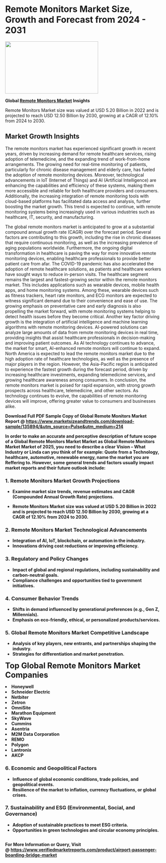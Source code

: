<H1>Remote Monitors Market Size, Growth and Forecast from 2024 - 2031</H1><img class="aligncenter size-medium wp-image-584254" src="https://thirdeyenews.in/wp-content/uploads/2024/09/Global-Market-Research-300x168.jpeg" alt="" width="300" height="168" /><p><strong>Global&nbsp;<a href="https://www.marketsizeandtrends.com/download-sample/135894/&amp;utm_source=Pulse&amp;utm_medium=214">Remote Monitors Market</a> Insights</strong></p><p>Remote Monitors Market size was valued at USD 5.20 Billion in 2022 and is projected to reach USD 12.50 Billion by 2030, growing at a CAGR of 12.10% from 2024 to 2030.</p><p><h2>Market Growth Insights</h2> <p>The remote monitors market has experienced significant growth in recent years, driven by increasing demand for remote healthcare services, rising adoption of telemedicine, and the expanding trend of work-from-home arrangements. The growing need for real-time monitoring of patients, particularly for chronic disease management and elderly care, has fueled the adoption of remote monitoring devices. Moreover, technological advancements in IoT (Internet of Things) and AI (Artificial Intelligence) are enhancing the capabilities and efficiency of these systems, making them more accessible and reliable for both healthcare providers and consumers. Additionally, the increasing integration of remote monitoring tools with cloud-based platforms has facilitated data access and analysis, further boosting the market growth. This trend is expected to continue, with remote monitoring systems being increasingly used in various industries such as healthcare, IT, security, and manufacturing.</p> <p><strong></strong></p> <p>The global remote monitors market is anticipated to grow at a substantial compound annual growth rate (CAGR) over the forecast period. Several factors are contributing to this growth, including the rise in chronic diseases that require continuous monitoring, as well as the increasing prevalence of aging populations worldwide. Furthermore, the ongoing digital transformation in healthcare is paving the way for more innovative remote monitoring devices, enabling healthcare professionals to provide better patient care from afar. The COVID-19 pandemic has also accelerated the adoption of remote healthcare solutions, as patients and healthcare workers have sought ways to reduce in-person visits. The healthcare segment remains the largest and fastest-growing sector within the remote monitors market. This includes applications such as wearable devices, mobile health apps, and home monitoring systems. Among these, wearable devices such as fitness trackers, heart rate monitors, and ECG monitors are expected to witness significant demand due to their convenience and ease of use. The growing emphasis on preventative care and early diagnosis is also propelling the market forward, with remote monitoring systems helping to detect health issues before they become critical. Another key factor driving growth is the integration of artificial intelligence and machine learning algorithms with remote monitoring devices. AI-powered solutions can analyze large amounts of data from remote monitoring devices in real time, providing insights that assist healthcare professionals in decision-making and improving patient outcomes. As AI technology continues to advance, the market for smart, AI-enhanced remote monitors will continue to expand. North America is expected to lead the remote monitors market due to the high adoption rate of healthcare technologies, as well as the presence of major players in the region. However, the Asia-Pacific region is anticipated to experience the fastest growth during the forecast period, driven by increasing healthcare investments, expanding telemedicine services, and growing healthcare awareness among consumers. In conclusion, the remote monitors market is poised for rapid expansion, with strong growth prospects across healthcare, telemedicine, and other sectors. As technology continues to evolve, the capabilities of remote monitoring devices will improve, offering greater value to consumers and businesses alike.</p> <p><strong></p><p><span class=""><strong>Download Full PDF Sample Copy of Global Remote Monitors Market Report</strong> @ <a href="https://www.marketsizeandtrends.com/download-sample/135894/&amp;utm_source=Pulse&amp;utm_medium=214" target="_blank">https://www.marketsizeandtrends.com/download-sample/135894/&amp;utm_source=Pulse&amp;utm_medium=214</a></span></p><p>In order to make an accurate and perceptive description of future scope of a Global&nbsp;Remote Monitors Market Market as Global&nbsp;Remote Monitors Market Market of 2025, you need to describe a clear Vision &ndash; What Industry or Linda can you think of for example: Quote from a Technology, healthcare, automotive, renewable energy, name the market you are Reffering to. However, some general trends and factors usually impact market reports and their future outlook include:</p><h3>1.&nbsp;<strong>Remote Monitors Market Growth Projections</strong></h3><ul><li>Examine market size trends, revenue estimates and CAGR (Compounded Annual Growth Rate) projections.</li><li><p>Remote Monitors Market size was valued at USD 5.20 Billion in 2022 and is projected to reach USD 12.50 Billion by 2030, growing at a CAGR of 12.10% from 2024 to 2030.</p></li></ul><h3>2.&nbsp;<strong>Remote Monitors Market Technological Advancements</strong></h3><ul><li>Integration of AI, IoT, blockchain, or automation in the industry.</li><li>Innovations driving cost reductions or improving efficiency.</li></ul><h3>3.&nbsp;<strong>Regulatory and Policy Changes</strong></h3><ul><li>Impact of global and regional regulations, including sustainability and carbon-neutral goals.</li><li>Compliance challenges and opportunities tied to government initiatives.</li></ul><h3>4.&nbsp;<strong>Consumer Behavior Trends</strong></h3><ul><li>Shifts in demand influenced by generational preferences (e.g., Gen Z, Millennials).</li><li>Emphasis on eco-friendly, ethical, or personalized products/services.</li></ul><h3>5.&nbsp;<strong>Global Remote Monitors Market Competitive Landscape</strong></h3><ul><li>Analysis of key players, new entrants, and partnerships shaping the industry.</li><li>Strategies for differentiation and market penetration.</li></ul><p data-pm-slice="1 1 []"><span style="color: inherit; font-family: inherit; font-size: 25px;">Top Global Remote Monitors Market Companies</span></p><div class="" data-test-id=""><p><li>Honeywell</li><li> Schneider Electric</li><li> Netbiter</li><li> Zetron</li><li> OmniSite</li><li> Marathon Equipment</li><li> SkyWave</li><li> Cummins</li><li> Asentria</li><li> M2M Data Corporation</li><li> REMO</li><li> Polygon</li><li> Lantronix</li><li> AKCP</li></p></div><h3>6.&nbsp;<strong>Economic and Geopolitical Factors</strong></h3><ul><li>Influence of global economic conditions, trade policies, and geopolitical events.</li><li>Resilience of the market to inflation, currency fluctuations, or global crises.</li></ul><h3>7.&nbsp;<strong>Sustainability and ESG (Environmental, Social, and Governance)</strong></h3><ul><li>Adoption of sustainable practices to meet ESG criteria.</li><li>Opportunities in green technologies and circular economy principles.</li></ul><h2><strong style="font-size: 14px;">For More Information or Query, Visit @&nbsp;</strong><a style="background-color: #ffffff; font-size: 14px;" href="https://www.marketsizeandtrends.com/report/remote-monitors-market/" target="_blank">https://www.verifiedmarketreports.com/product/airport-passenger-boarding-bridge-market</a></h2>
